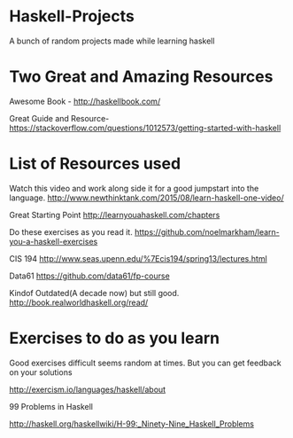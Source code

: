 # Haskell-Projects

A bunch of random projects made while learning haskell

# Two Great and Amazing Resources

Awesome Book - http://haskellbook.com/

Great Guide and Resource- https://stackoverflow.com/questions/1012573/getting-started-with-haskell

# List of Resources used

Watch this video and work along side it for a good jumpstart into the language. 
http://www.newthinktank.com/2015/08/learn-haskell-one-video/

Great Starting Point
http://learnyouahaskell.com/chapters

Do these exercises as you read it.
https://github.com/noelmarkham/learn-you-a-haskell-exercises

CIS 194
http://www.seas.upenn.edu/%7Ecis194/spring13/lectures.html

Data61
https://github.com/data61/fp-course

Kindof Outdated(A decade now) but still good. 
http://book.realworldhaskell.org/read/

# Exercises to do as you learn

Good exercises difficult seems random at times. But you can get feedback on your solutions

http://exercism.io/languages/haskell/about

99 Problems in Haskell

http://haskell.org/haskellwiki/H-99:_Ninety-Nine_Haskell_Problems

